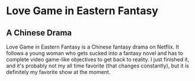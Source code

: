 # Love Game in Eastern Fantasy
## A Chinese Drama
Love Game in Eastern Fantasy is a Chinese fantasy drama on Netflix. It follows a young woman who gets sucked into a fantasy novel and has to complete video game-like objectives to get back to reality. I just finished it, and it's probably not my all time favorite (that changes constantly), but it is definitely my favorite show at the moment. 
